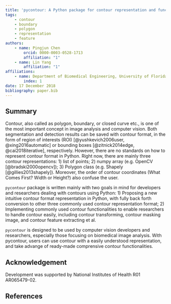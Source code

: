 ```yaml
---
title: 'pycontour: A Python package for contour representation and functionalities'
tags:
    - contour
    - boundary
    - polygon
    - representation
    - feature
authors:
    - name: Pingjun Chen
        orcid: 0000-0003-0528-1713
        affiliation: "1"
    - name: Lin Yang
        affiliation: "1"
affiliations:
    - name: Department of Biomedical Engineering, University of Florida
        index: 1
date: 17 December 2018
bibliography: paper.bib
---
```


Summary
------------
Contour, also called as polygon, boundary, or closed curve etc., is one of the most important concept in image analysis and computer vision. Both segmentation and detection results can be saved with contour format, in the form of region of interests (ROI) [@yushkevich2006user, @xing2016automatic] or bounding boxes [@zitnick2014edge, @cai2018iterative], respectively. However, there are no standards on how to represent contour format in Python. Right now, there are mainly three contour representations: 1) list of points; 2) numpy array (e.g. OpenCV [@bradski2000opencv]); 3) Polygon class (e.g. Shapely [@gillies2013shapely]). Moreover, the order of contour coordinates (What Comes First? Width or Height?) also confuse the user.

``pycontour`` package is written mainly with two goals in mind for developers and researchers dealing with contours using Python: 1) Proposing a new intuitive contour format representation in Python, with fully back forth conversion to other three commonly used contour representation format; 2) Implementing commonly used contour functionalities to enable researchers to handle contour easily, including contour transforming, contour masking image, and contour feature extracting et al.

``pycontour`` is designed to be used by computer vision developers and researchers, especially those focusing on biomedical image analysis. With pycontour, users can use contour with a easily understood representation, and take advange of ready-made comprensive contour functionalities. 

Acknowledgement
------------
Development was supported by National Institutes of Health R01 AR065479-02.

References
------------
